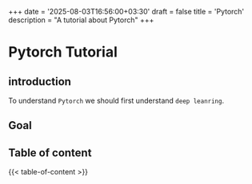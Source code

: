 +++
date = '2025-08-03T16:56:00+03:30'
draft = false
title = 'Pytorch'
description = "A tutorial about Pytorch"
+++

# Pytorch Tutorial

## introduction

To understand `Pytorch` we should first understand `deep leanring`.

## Goal

## Table of content

{{< table-of-content >}}
